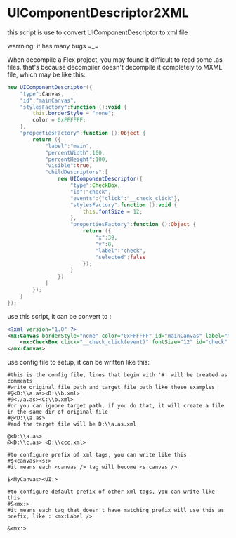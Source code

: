 # UIComponentDescriptor2XML
this script is use to convert UIComponentDescriptor to xml file

warrning: it has many bugs =_=

When decompile a Flex project, you may found it difficult to read some .as files. 
that's because decompiler doesn't decompile it completely to MXML file, which may be like this:

```ActionScript
new UIComponentDescriptor({
    "type":Canvas,
    "id":"mainCanvas",
    "stylesFactory":function ():void {
        this.borderStyle = "none";
        color = 0xFFFFFF;
    },
    "propertiesFactory":function ():Object {
        return ({
            "label":"main",
            "percentWidth":100,
            "percentHeight":100,
            "visible":true,
            "childDescriptors":[
                new UIComponentDescriptor({
                    "type":CheckBox,
                    "id":"check",
                    "events":{"click":"__check_click"},
                    "stylesFactory":function ():void {
                        this.fontSize = 12;
                    },
                    "propertiesFactory":function ():Object {
                        return ({
                            "x":39,
                            "y":8,
                            "label":"check",
                            "selected":false
                        });
                    }
                })
            ]
        });
    }
});
```

use this script, it can be convert to :

```XML
<?xml version="1.0" ?>
<mx:Canvas borderStyle="none" color="0xFFFFFF" id="mainCanvas" label="main" percentHeight="100" percentWidth="100" visible="true">
    <mx:CheckBox click="__check_click(event)" fontSize="12" id="check" label="check" selected="false" x="39" y="8"/>
</mx:Canvas>
```

use config file to setup, it can be written like this:

```
#this is the config file, lines that begin with '#' will be treated as comments
#write original file path and target file path like these examples
#@<D:\\a.as><D:\\b.xml>
#@<./a.as><C:\\b.xml>
#or you can ignore target path, if you do that, it will create a file in the same dir of original file
#@<D:\\a.as>
#and the target file will be D:\\a.as.xml

@<D:\\a.as>
@<D:\\c.as> <D:\\ccc.xml>

#to configure prefix of xml tags, you can write like this
#$<canvas><s:>
#it means each <canvas /> tag will become <s:canvas />

$<MyCanvas><UI:>

#to configure default prefix of other xml tags, you can write like this
#&<mx:>
#it means each tag that doesn't have matching prefix will use this as prefix, like : <mx:Label />

&<mx:>
```
